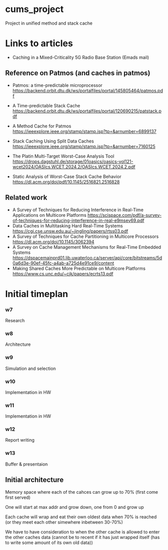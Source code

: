 # cums_project
Project in unified method and stack cache

# Links to articles
- Caching in a Mixed-Criticality 5G Radio Base Station (Emads mail)

## Reference on Patmos (and caches in patmos)

- Patmos: a time-predictable microprocessor https://backend.orbit.dtu.dk/ws/portalfiles/portal/145805464/patmos.pdf
- A Time-predictable Stack Cache https://backend.orbit.dtu.dk/ws/portalfiles/portal/120690215/patstack.pdf
- A Method Cache for Patmos https://ieeexplore.ieee.org/stamp/stamp.jsp?tp=&arnumber=6899137
- Stack Caching Using Split Data Caches https://ieeexplore.ieee.org/stamp/stamp.jsp?tp=&arnumber=7160125

- The Platin Multi-Target Worst-Case Analysis Tool https://drops.dagstuhl.de/storage/01oasics/oasics-vol121-wcet2024/OASIcs.WCET.2024.2/OASIcs.WCET.2024.2.pdf 
- Static Analysis of Worst-Case Stack Cache Behavior https://dl.acm.org/doi/pdf/10.1145/2516821.2516828

## Related work
- A Survey of Techniques for Reducing Interference in Real-Time Applications on Multicore Platforms https://scispace.com/pdf/a-survey-of-techniques-for-reducing-interference-in-real-e9msev69.pdf
- Data Caches in Multitasking Hard Real-Time Systems https://cgi.cse.unsw.edu.au/~jingling/papers/rtss03.pdf
- A Survey of Techniques for Cache Partitioning in Multicore Processors https://dl.acm.org/doi/10.1145/3062394
- A Survey on Cache Management Mechanisms for Real-Time Embedded Systems https://dspacemainprd01.lib.uwaterloo.ca/server/api/core/bitstreams/5d0a6d3e-90ef-45fc-a4ab-a725d4e91ce9/content
- Making Shared Caches More Predictable on Multicore Platforms https://www.cs.unc.edu/~cjk/papers/ecrts13.pdf

# Initial timeplan
### w7
Research

### w8
Architecture

### w9
Simulation and selection 

###  w10
Implementation in HW

### w11
Implementation in HW 

### w12
Report writing

### w13
Buffer & presentaion

## Initial architecture
Memory space where each of the cahces can grow up to 70% (first come first served)

One will start at max addr and grow down, one from 0 and grow up

Each cache will wrap and eat their own oldest data when 70% is reached (or they meet each other simewhere inbetween 30-70%)

We have to have consideration to when the other cache is allowed to enter the other caches data (cannot be to recent if it has just wrapped itself (has to write some amount of its own old data))

